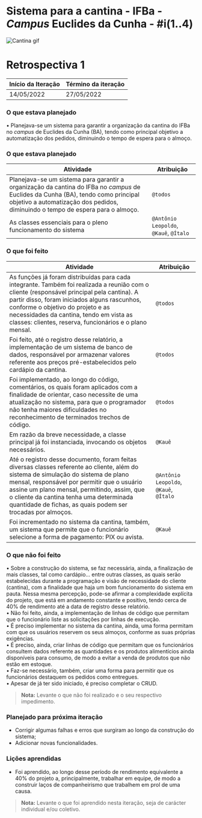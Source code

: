 # Sistema para a cantina - IFBa - _Campus_ Euclides da Cunha - #i(1..4)

![Cantina gif](https://user-images.githubusercontent.com/91803383/175330609-2c08124e-ef98-44e1-ae54-7f5b13ac38d0.gif)

# Retrospectiva 1

| Início da Iteração | Término da iteração |
| ------------------ | ------------------- |
| 14/05/2022         | 27/05/2022          |


### O que estava planejado
• Planejava-se um sistema para garantir a organização da cantina do IFBa no _campus_ de Euclides da Cunha (BA), tendo como principal objetivo a automatização dos pedidos, diminuindo o tempo de espera para o almoço.

### O que estava planejado
| Atividade                                                    | Atribuição                         |
| ------------------------------------------------------------ | ---------------------------------- |
| Planejava-se um sistema para garantir a organização da cantina do IFBa no _campus_ de Euclides da Cunha (BA), tendo como principal objetivo a automatização dos pedidos, diminuindo o tempo de espera para o almoço. | `@todos` |
| As classes essenciais para o pleno funcionamento do sistema | `@Antônio Leopoldo`, `@Kauê`, `@Ítalo`                           |

### O que foi feito

| Atividade                                                    | Atribuição                         |
| ------------------------------------------------------------ | ---------------------------------- |
| As funções já foram distribuídas para cada integrante. Também foi realizada a reunião com o cliente (responsável principal pela cantina). A partir disso, foram iniciados alguns rascunhos, conforme o objetivo do projeto e as necessidades da cantina, tendo em vista as classes: clientes, reserva, funcionários e o plano mensal. | `@todos` |
| Foi feito, até o registro desse relatório, a implementação de um sistema de banco de dados, responsável por armazenar valores referente aos preços pré-estabelecidos pelo cardápio da cantina.  | `@todos`                           |
| Foi implementado, ao longo do código, comentários, os quais foram aplicados com a finalidade de orientar, caso necessite de uma atualização no sistema, para que o programador não tenha maiores dificuldades no reconhecimento de terminados trechos de código.   | `@todos`                           |
| Em razão da breve necessidade, a classe principal já foi instanciada, invocando os objetos necessários.   | `@Kauê`                           |
| Até o registro desse documento, foram feitas diversas classes referente ao cliente, além do sistema de simulação do sistema de plano mensal, responsável por permitir que o usuário assine um plano mensal, permitindo, assim, que o cliente da cantina tenha uma determinada quantidade de fichas, as quais podem ser trocadas por almoços.   | `@Antônio Leopoldo`, `@Kauê`, `@Ítalo`                            |
| Foi incrementado no sistema da cantina, também, um sistema que permite que o funcionário selecione a forma de pagamento: PIX ou avista.   | `@Kauê`  |

### O que não foi feito
• Sobre a construção do sistema, se faz necessária, ainda, a finalização de mais classes, tal como cardápio... entre outras classes, as quais serão estabelecidas durante a programação e visão de necessidade do cliente (cantina), com a finalidade que haja um bom funcionamento do sistema em pauta. Nessa mesma percepção, pode-se afirmar a complexidade explícita do projeto, que está em andamento constante e positivo, tendo cerca de 40% de rendimento até a data de registro desse relatório. </br>
• Não foi feito, ainda, a implementação de linhas de código que permitam que o funcionário liste as solicitações por linhas de execução. </br>
• É preciso implementar no sistema da cantina, ainda, uma forma permitam com que os usuários reservem os seus almoços, conforme as suas próprias exigências. </br>
• É preciso, ainda, criar linhas de código que permitam que os funcionários consultem dados referente as quantidades e os produtos alimentícios ainda disponíveis para consumo, de modo a evitar a venda de produtos que não estão em estoque. </br>
• Faz-se necessário, também, criar uma forma para permitir que os funcionários destaquem os pedidos como entregues. </br>
• Apesar de já ter sido iniciado, é preciso completar o CRUD. </br>
> **Nota:** Levante o que não foi realizado e o seu respectivo impedimento.

### Planejado para próxima iteração
* Corrigir algumas falhas e erros que surgiram ao longo da construção do sistema;
* Adicionar novas funcionalidades.

### Lições aprendidas
* Foi aprendido, ao longo desse período de rendimento equivalente a 40% do projeto a, principalmente, trabalhar em equipe, de modo a construir laços de companheirismo que trabalhem em prol de uma causa.

> **Nota:** Levante o que foi aprendido nesta iteração, seja de carácter individual e/ou coletivo.
